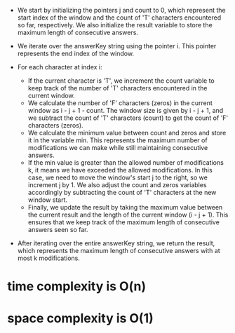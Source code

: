 * We start by initializing the pointers j and count to 0, which represent the start index of the window and the count of 'T' characters encountered so far, respectively. We also initialize the result variable to store the maximum length of consecutive answers.
* We iterate over the answerKey string using the pointer i. This pointer represents the end index of the window.​
* For each character at index i:
  * If the current character is 'T', we increment the count variable to keep track of the number of 'T' characters encountered in the current window.
  * We calculate the number of 'F' characters (zeros) in the current window as i - j + 1 - count. The window size is given by i - j + 1, and we subtract the count of 'T' characters (count) to get the count of 'F' characters (zeros).
  * We calculate the minimum value between count and zeros and store it in the variable min. This represents the maximum number of modifications we can make while still maintaining consecutive answers.
  * If the min value is greater than the allowed number of modifications k, it means we have exceeded the allowed modifications. In this case, we need to move the window's start j to the right, so we increment j by 1. We also adjust the count and zeros variables accordingly by subtracting the count of 'T' characters at the new window start.
  * Finally, we update the result by taking the maximum value between the current result and the length of the current window (i - j + 1). This ensures that we keep track of the maximum length of consecutive answers seen so far.

 * After iterating over the entire answerKey string, we return the result, which represents the maximum length of consecutive answers with at most k modifications.

#  time complexity is O(n)
# space complexity is O(1)

